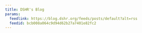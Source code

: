 ```yaml
---
title: DSHR's Blog
params:
  feedlink: https://blog.dshr.org/feeds/posts/default?alt=rss
  feedid: bcb008a064c9d94d62b27a7401e82fc2
---
```


